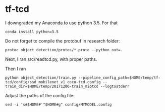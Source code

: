 # tf-tcd
I downgraded my Anaconda to use python 3.5. For that

```
conda install python=3.5
```

Do not forget to compile the protobuf in research folder:
```
protoc object_detection/protos/*.proto --python_out=.
```
Next, I ran src/readtcd.py, with proper paths.

Then I ran
```
python object_detection/train.py --pipeline_config_path=$HOME/temp/tf-tcd/config/ssd_mobilenet_v1_coco-tcd.config --train_dir=$HOME/temp/20171206-train_miotcd --logtostderr   
```

Adjust the paths of the config file:
```
sed -i 's#$HOME#'"$HOME#g" config/MYMODEL.config
```

